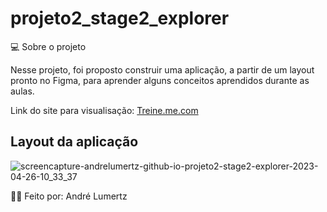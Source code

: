 # projeto2_stage2_explorer

💻 Sobre o projeto

Nesse projeto, foi proposto construir uma aplicação, a partir de um layout pronto no Figma, para aprender alguns conceitos aprendidos durante as aulas.

Link do site para visualisação: [Treine.me.com](https://andrelumertz.github.io/projeto2_stage2_explorer/ "link personalizado")

## Layout da aplicação

![screencapture-andrelumertz-github-io-projeto2-stage2-explorer-2023-04-26-10_33_37](https://user-images.githubusercontent.com/69599938/234592164-cd1be7a9-7417-40f8-a1ab-51b40ded5e6f.png)

🧑‍💻 Feito por: André Lumertz

